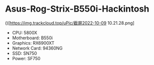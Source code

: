 # Asus-Rog-Strix-B550i-Hackintosh

()[https://img.trackcloud.top/uPic/截屏2022-10-09 10.21.28.png]

* CPU: 5800X
* Motherboard: B550i
* Graphics: RX6900XT
* Network Card: 94360NG
* SSD: SN750
* Power: SF750
